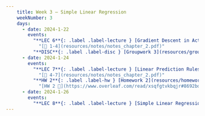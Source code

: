 ```yaml
---
    title: Week 3 – Simple Linear Regression
    weekNumber: 3
    days:
      - date: 2024-1-22
        events:
          "**LEC 6**{: .label .label-lecture } [Gradient Descent in Action](resources/lecture/lec06.pdf)  [👩‍💻](http://datahub.ucsd.edu/user-redirect/git-sync?repo=https://github.com/dsc-courses/dsc40a-2023-sp&subPath=resources/lecture/lec06/lec06.ipynb)":
            "[📖 1-4](resources/notes/notes_chapter_2.pdf)"
          "**DISC**{: .label .label-disc } [Groupwork 3](resources/groupwork/groupwork3_release.pdf)":
      - date: 2024-1-24
        events:
          "**LEC 7**{: .label .label-lecture } [Linear Prediction Rules](resources/lecture/lec07.pdf) ": 
            "[📖 4-7](resources/notes/notes_chapter_2.pdf)"
          "**HW 2**{: .label .label-hw } [Homework 2](resources/homework/hw2/homework2_release.pdf)":
            "[HW 2 🍃](https://www.overleaf.com/read/xsqfgtvkbqjr#8692bd)"
      - date: 2024-1-26
        events:
          "**LEC 8**{: .label .label-lecture } [Simple Linear Regression](resources/lecture/lec08.pdf) ":
---
```

